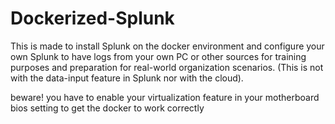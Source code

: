 # Dockerized-Splunk
This is made to install Splunk on the docker environment and configure your own Splunk to have logs from your own PC or other sources for training purposes and preparation for real-world organization scenarios.  (This is not with the data-input feature in Splunk nor with the cloud).

beware! you have to enable your virtualization feature in your motherboard bios setting to get the docker to work correctly
